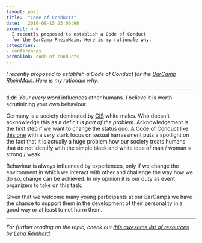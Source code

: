 ```yaml
---
layout: post
title:  "Code of Conducts"
date:   2016-08-15 23:00:00
excerpt: > #
  I recently proposed to establish a Code of Conduct
  for the BarCamp RheinMain. Here is my rationale why.
categories:
- conferences
permalink: code-of-conducts
---
```


*I recently proposed to establish a Code of Conduct for the [BarCamp RheinMain](https://barcamp-rheinmain.de/). Here is my rationale why.*

----

tl;dr: *Your every word* influences other humans. I believe it is worth scrutinizing your own behaviour.

Germany is a society dominated by [CIS](https://en.wikipedia.org/wiki/Cisgender) white males. Who doesn't acknowledge this as a deficit *is part of the problem*. Acknowledgement is the first step if we want to change the status quo. A Code of Conduct [like this one](http://jsconf.com/codeofconduct.html) with a very stark focus on sexual harrassment puts a spotlight on the fact that it is actually a huge problem how our society treats humans that do not identify with the simple black and white idea of man / woman = strong / weak. 

Behaviour is always influenced by experiences, only if we change the environment in which we interact with other and challenge the way how we do so, change can be achieved. In my opinion it is our duty as event organizers to take on this task. 

Given that we welcome many young participants at our BarCamps we have the chance to support them in the development of their personality in a good way or at least to not harm them.

----

*For further reading on the topic, check out [this awesome list of resources](http://wunder.schoenaberselten.com/2016/02/17/should-my-tech-conference-community-have-a-code-of-conduct-recommended-resources/#tldr) by [Lena Reinhard](https://twitter.com/lrnrd).*
